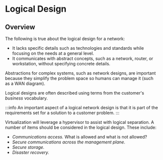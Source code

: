 # Logical Design

## Overview

The following is true about the logical design for a network:

- It lacks specific details such as technologies and standards while focusing on the needs at a general level.
- It communicates with abstract concepts, such as a network, router, or workstation, without specifying concrete details.

Abstractions for complex systems, such as network designs, are important because they simplify the problem space so humans can manage it \(such as a WAN diagram\).

Logical designs are often described using terms from the customer's *business* vocabulary.

:::info
An important aspect of a logical network design is that it is part of the requirements set for a solution to a customer problem.
:::

Virtualization will leverage a hypervisor to assist with logical separation. A number of items should be considered in the logical design. These include:

- *Communications access.* What is allowed and what is not allowed?
- *Secure communications across the management plane.*
- *Secure storage.*
- *Disaster recovery.*